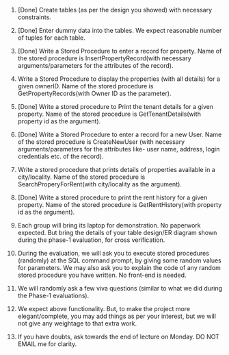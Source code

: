 1. [Done] Create tables (as per the design you showed) with necessary constraints.

2. [Done] Enter dummy data into the tables. We expect reasonable number of tuples for each table.

3. [Done] Write a Stored Procedure to enter a record for property. Name of the stored procedure is InsertPropertyRecord(with necessary arguments/parameters for the attributes of the record).

4. Write a Stored Procedure to display the properties (with all details) for a given ownerID. Name of the stored procedure is GetPropertyRecords(with Owner ID as the parameter).

5. [Done] Write a stored procedure to Print the tenant details for a given property. Name of the stored procedure is GetTenantDetails(with property id as the argument).

6. [Done] Write a Stored Procedure to enter a record for a new User. Name of the stored procedure is CreateNewUser (with necessary arguments/parameters for the attributes like- user name, address, login credentials etc. of the record).

7. Write a stored procedure that prints details of properties available in a city/locality. Name of the stored procedure is SearchProperyForRent(with city/locality as the argument).

8. [Done] Write a stored procedure to print the rent history for a given property. Name of the stored procedure is GetRentHistory(with property id as the argument).

9. Each group will bring its laptop for demonstration. No paperwork expected. But bring the details of your table design/ER diagram shown during the phase-1 evaluation, for cross verification.

10. During the evaluation, we will ask you to execute stored procedures (randomly) at the SQL command prompt, by giving some random values for parameters. We may also ask you to explain the code of any random stored procedure you have written. No front-end is needed.

11. We will randomly ask a few viva questions (similar to what we did during the Phase-1 evaluations).

12. We expect above functionality. But, to make the project more elegant/complete, you may add things as per your interest, but we will not give any weightage to that extra work.

13. If you have doubts, ask towards the end of lecture on Monday. DO NOT EMAIL me for clarity.
